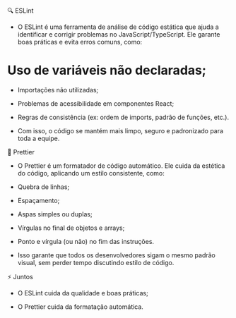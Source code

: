 🔍 ESLint

- O ESLint é uma ferramenta de análise de código estática que ajuda a identificar e corrigir problemas no JavaScript/TypeScript.
  Ele garante boas práticas e evita erros comuns, como:

# Uso de variáveis não declaradas;

- Importações não utilizadas;

- Problemas de acessibilidade em componentes React;

- Regras de consistência (ex: ordem de imports, padrão de funções, etc.).

- Com isso, o código se mantém mais limpo, seguro e padronizado para toda a equipe.

🎨 Prettier

- O Prettier é um formatador de código automático.
  Ele cuida da estética do código, aplicando um estilo consistente, como:

- Quebra de linhas;

- Espaçamento;

- Aspas simples ou duplas;

- Vírgulas no final de objetos e arrays;

- Ponto e vírgula (ou não) no fim das instruções.

- Isso garante que todos os desenvolvedores sigam o mesmo padrão visual, sem perder tempo discutindo estilo de código.

⚡ Juntos

- O ESLint cuida da qualidade e boas práticas;

- O Prettier cuida da formatação automática.

